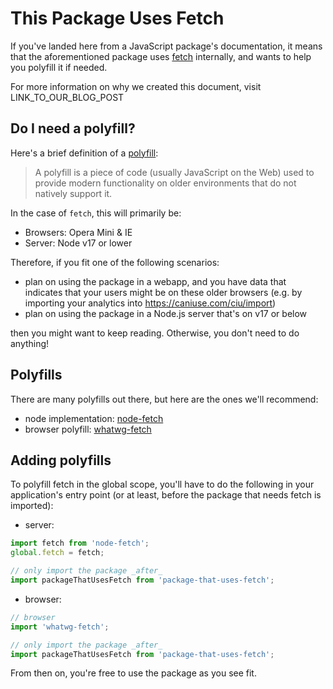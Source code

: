# This Package Uses Fetch

If you've landed here from a JavaScript package's documentation, it means that the aforementioned package uses [fetch](https://developer.mozilla.org/en-US/docs/Web/API/Fetch_API) internally, and wants to help you polyfill it if needed.

For more information on why we created this document, visit LINK_TO_OUR_BLOG_POST

## Do I need a polyfill?

Here's a brief definition of a [polyfill](https://developer.mozilla.org/en-US/docs/Glossary/Polyfill):

> A polyfill is a piece of code (usually JavaScript on the Web) used to provide modern functionality on older environments that do not natively support it.

In the case of `fetch`, this will primarily be:

- Browsers: Opera Mini & IE
- Server: Node v17 or lower

Therefore, if you fit one of the following scenarios:
- plan on using the package in a webapp, and you have data that indicates that your users might be on these older browsers (e.g. by importing your analytics into https://caniuse.com/ciu/import)
- plan on using the package in a Node.js server that's on v17 or below 

then you might want to keep reading. Otherwise, you don't need to do anything!

## Polyfills

There are many polyfills out there, but here are the ones we'll recommend:

- node implementation: [node-fetch](https://github.com/bitinn/node-fetch)
- browser polyfill: [whatwg-fetch](https://github.com/github/fetch)

## Adding polyfills

To polyfill fetch in the global scope, you'll have to do the following in your application's entry point (or at least, before the package that needs fetch is imported):


- server:

```ts
import fetch from 'node-fetch';
global.fetch = fetch;

// only import the package _after_
import packageThatUsesFetch from 'package-that-uses-fetch';
```

- browser:

```ts
// browser
import 'whatwg-fetch';

// only import the package _after_
import packageThatUsesFetch from 'package-that-uses-fetch';
```


From then on, you're free to use the package as you see fit.
